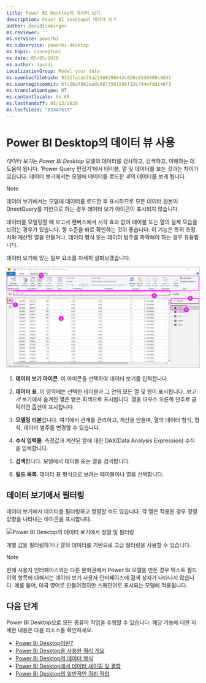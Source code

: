 ```yaml
---
title: Power BI Desktop의 데이터 보기
description: Power BI Desktop의 데이터 보기
author: davidiseminger
ms.reviewer: ''
ms.service: powerbi
ms.subservice: powerbi-desktop
ms.topic: conceptual
ms.date: 05/05/2020
ms.author: davidi
LocalizationGroup: Model your data
ms.openlocfilehash: 9311facac78a21568206843c026c8330960c9d33
ms.sourcegitcommit: bfc2baf862aade6873501566f13c744efdd146f3
ms.translationtype: HT
ms.contentlocale: ko-KR
ms.lasthandoff: 05/13/2020
ms.locfileid: "83347519"
---
```

# <a name="work-with-data-view-in-power-bi-desktop"></a>Power BI Desktop의 데이터 뷰 사용

*데이터 보기*는 *Power BI Desktop* 모델의 데이터를 검사하고, 검색하고, 이해하는 데 도움이 됩니다. ‘Power Query 편집기’에서 테이블, 열 및 데이터를 보는 것과는 차이가 있습니다.  데이터 보기에서는 모델에 데이터를 로드한 *후*의 데이터를 보게 됩니다.

> [!NOTE]
> 데이터 보기에서는 모델에 데이터를 로드한 후 표시하므로 모든 데이터 원본이 DirectQuery를 기반으로 하는 경우 데이터 보기 아이콘이 표시되지 않습니다. 

데이터를 모델링할 때 보고서 캔버스에서 시각 효과 없이 테이블 또는 열의 실제 모습을 보려는 경우가 있습니다. 행 수준을 바로 확인하는 것이 좋습니다. 이 기능은 특히 측정치와 계산된 열을 만들거나, 데이터 형식 또는 데이터 범주를 파악해야 하는 경우 유용합니다.

데이터 보기에 있는 일부 요소를 자세히 살펴보겠습니다.

![Power BI Desktop의 데이터 보기](media/desktop-data-view/dataview_fullscreen.png)

1. **데이터 보기 아이콘**. 이 아이콘을 선택하여 데이터 보기를 입력합니다.

2. **데이터 표**. 이 영역에는 선택한 테이블과 그 안의 모든 열 및 행이 표시됩니다. *보고서* 보기에서 숨겨진 열은 옅은 회색으로 표시됩니다. 열을 마우스 오른쪽 단추로 클릭하면 옵션이 표시됩니다.

3. **모델링 리본**입니다. 여기에서 관계를 관리하고, 계산을 만들며, 열의 데이터 형식, 형식, 데이터 범주를 변경할 수 있습니다.

4. **수식 입력줄**. 측정값과 계산된 열에 대한 DAX(Data Analysis Expression) 수식을 입력합니다.

5. **검색**합니다. 모델에서 테이블 또는 열을 검색합니다.

6. **필드 목록**. 데이터 표 형식으로 보려는 테이블이나 열을 선택합니다.

## <a name="filtering-in-data-view"></a>데이터 보기에서 필터링

데이터 보기에서 데이터를 필터링하고 정렬할 수도 있습니다. 각 열은 적용된 경우 정렬 방향을 나타내는 아이콘을 표시합니다.

![Power BI Desktop의 데이터 보기에서 정렬 및 필터링](media/desktop-data-view/dataview_sort-and-filter.png)

개별 값을 필터링하거나 열의 데이터를 기반으로 고급 필터링을 사용할 수 있습니다.

> [!NOTE]
> 현재 사용자 인터페이스와는 다른 문화권에서 Power BI 모델을 만든 경우 텍스트 필드 이외 항목에 대해서는 데이터 보기 사용자 인터페이스에 검색 상자가 나타나지 않습니다. 예를 들어, 미국 영어로 만들어졌지만 스페인어로 표시되는 모델에 적용됩니다.


## <a name="next-steps"></a>다음 단계

Power BI Desktop으로 모든 종류의 작업을 수행할 수 있습니다. 해당 기능에 대한 자세한 내용은 다음 리소스를 확인하세요.

* [Power BI Desktop이란?](../fundamentals/desktop-what-is-desktop.md)
* [Power BI Desktop을 사용한 쿼리 개요](../transform-model/desktop-query-overview.md)
* [Power BI Desktop의 데이터 형식](desktop-data-types.md)
* [Power BI Desktop에서 데이터 셰이핑 및 결합](desktop-shape-and-combine-data.md)
* [Power BI Desktop의 일반적인 쿼리 작업](../transform-model/desktop-common-query-tasks.md)
